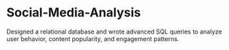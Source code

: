 # Social-Media-Analysis
Designed a relational database and wrote advanced SQL queries to analyze user behavior, content popularity, and engagement patterns.

